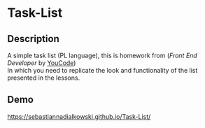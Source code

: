 # Task-List

## Description
A simple task list (PL language), this is homework from (*Front End Developer* by [YouCode](https://youcode.pl/frontend-developer/))<br>
In which you need to replicate the look and functionality of the list presented in the lessons. 

## Demo
https://sebastiannadialkowski.github.io/Task-List/


